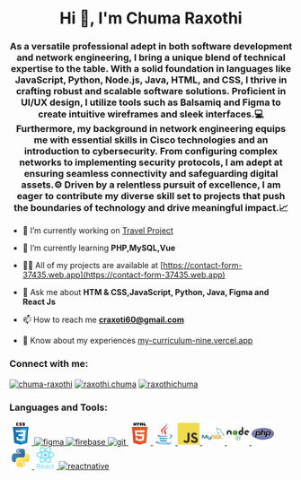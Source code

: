 <h1 align="center">Hi 👋, I'm Chuma Raxothi</h1>
<h3 align="center">As a versatile professional adept in both software development and network engineering, I bring a unique blend of technical expertise to the table. With a solid foundation in languages like JavaScript, Python, Node.js, Java, HTML, and CSS, I thrive in crafting robust and scalable software solutions. Proficient in UI/UX design, I utilize tools such as Balsamiq and Figma to create intuitive wireframes and sleek interfaces.💻 Furthermore, my background in network engineering equips me with essential skills in Cisco technologies and an introduction to cybersecurity. From configuring complex networks to implementing security protocols, I am adept at ensuring seamless connectivity and safeguarding digital assets.⚙️ Driven by a relentless pursuit of excellence, I am eager to contribute my diverse skill set to projects that push the boundaries of technology and drive meaningful impact.📈</h3>

- 🔭 I’m currently working on [Travel Project](travel-project-six-iota.vercel.app)

- 🌱 I’m currently learning **PHP,MySQL,Vue**

- 👨‍💻 All of my projects are available at [https://contact-form-37435.web.app](https://contact-form-37435.web.app)

- 💬 Ask me about **HTM & CSS,JavaScript, Python, Java, Figma and React Js**

- 📫 How to reach me **craxoti60@gmail.com**

- 📄 Know about my experiences [my-curriculum-nine.vercel.app](my-curriculum-nine.vercel.app)

<h3 align="left">Connect with me:</h3>
<p align="left">
<a href="https://linkedin.com/in/chuma-raxothi" target="blank"><img align="center" src="https://raw.githubusercontent.com/rahuldkjain/github-profile-readme-generator/master/src/images/icons/Social/linked-in-alt.svg" alt="chuma-raxothi" height="30" width="40" /></a>
<a href="https://fb.com/raxothi.chuma" target="blank"><img align="center" src="https://raw.githubusercontent.com/rahuldkjain/github-profile-readme-generator/master/src/images/icons/Social/facebook.svg" alt="raxothi.chuma" height="30" width="40" /></a>
<a href="https://instagram.com/raxothichuma" target="blank"><img align="center" src="https://raw.githubusercontent.com/rahuldkjain/github-profile-readme-generator/master/src/images/icons/Social/instagram.svg" alt="raxothichuma" height="30" width="40" /></a>
</p>

<h3 align="left">Languages and Tools:</h3>
<p align="left"> <a href="https://www.w3schools.com/css/" target="_blank" rel="noreferrer"> <img src="https://raw.githubusercontent.com/devicons/devicon/master/icons/css3/css3-original-wordmark.svg" alt="css3" width="40" height="40"/> </a> <a href="https://www.figma.com/" target="_blank" rel="noreferrer"> <img src="https://www.vectorlogo.zone/logos/figma/figma-icon.svg" alt="figma" width="40" height="40"/> </a> <a href="https://firebase.google.com/" target="_blank" rel="noreferrer"> <img src="https://www.vectorlogo.zone/logos/firebase/firebase-icon.svg" alt="firebase" width="40" height="40"/> </a> <a href="https://git-scm.com/" target="_blank" rel="noreferrer"> <img src="https://www.vectorlogo.zone/logos/git-scm/git-scm-icon.svg" alt="git" width="40" height="40"/> </a> <a href="https://www.w3.org/html/" target="_blank" rel="noreferrer"> <img src="https://raw.githubusercontent.com/devicons/devicon/master/icons/html5/html5-original-wordmark.svg" alt="html5" width="40" height="40"/> </a> <a href="https://www.java.com" target="_blank" rel="noreferrer"> <img src="https://raw.githubusercontent.com/devicons/devicon/master/icons/java/java-original.svg" alt="java" width="40" height="40"/> </a> <a href="https://developer.mozilla.org/en-US/docs/Web/JavaScript" target="_blank" rel="noreferrer"> <img src="https://raw.githubusercontent.com/devicons/devicon/master/icons/javascript/javascript-original.svg" alt="javascript" width="40" height="40"/> </a> <a href="https://www.mysql.com/" target="_blank" rel="noreferrer"> <img src="https://raw.githubusercontent.com/devicons/devicon/master/icons/mysql/mysql-original-wordmark.svg" alt="mysql" width="40" height="40"/> </a> <a href="https://nodejs.org" target="_blank" rel="noreferrer"> <img src="https://raw.githubusercontent.com/devicons/devicon/master/icons/nodejs/nodejs-original-wordmark.svg" alt="nodejs" width="40" height="40"/> </a> <a href="https://www.php.net" target="_blank" rel="noreferrer"> <img src="https://raw.githubusercontent.com/devicons/devicon/master/icons/php/php-original.svg" alt="php" width="40" height="40"/> </a> <a href="https://www.python.org" target="_blank" rel="noreferrer"> <img src="https://raw.githubusercontent.com/devicons/devicon/master/icons/python/python-original.svg" alt="python" width="40" height="40"/> </a> <a href="https://reactjs.org/" target="_blank" rel="noreferrer"> <img src="https://raw.githubusercontent.com/devicons/devicon/master/icons/react/react-original-wordmark.svg" alt="react" width="40" height="40"/> </a> <a href="https://reactnative.dev/" target="_blank" rel="noreferrer"> <img src="https://reactnative.dev/img/header_logo.svg" alt="reactnative" width="40" height="40"/> </a> </p>
